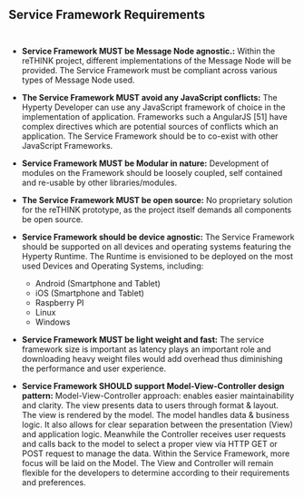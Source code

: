Service Framework Requirements</br></br>
----------------------------------------

-	**Service Framework MUST be Message Node agnostic.:** Within the reTHINK project, different implementations of the Message Node will be provided. The Service Framework must be compliant across various types of Message Node used.

-	**The Service Framework MUST avoid any JavaScript conflicts:** The Hyperty Developer can use any JavaScript framework of choice in the implementation of application. Frameworks such a AngularJS [51] have complex directives which are potential sources of conflicts which an application. The Service Framework should be to co-exist with other JavaScript Frameworks.

-	**Service Framework MUST be Modular in nature:** Development of modules on the Framework should be loosely coupled, self contained and re-usable by other libraries/modules.

-	**The Service Framework MUST be open source:** No proprietary solution for the reTHINK prototype, as the project itself demands all components be open source.

-	**Service Framework should be device agnostic:** The Service Framework should be supported on all devices and operating systems featuring the Hyperty Runtime. The Runtime is envisioned to be deployed on the most used Devices and Operating Systems, including:

	-	Android (Smartphone and Tablet)
	-	iOS (Smartphone and Tablet)
	-	Raspberry PI
	-	Linux
	-	Windows

-	**Service Framework MUST be light weight and fast:** The service framework size is important as latency plays an important role and downloading heavy weight files would add overhead thus diminishing the performance and user experience.

-	**Service Framework SHOULD support Model-View-Controller design pattern:** Model-View-Controller approach: enables easier maintainability and clarity. The view presents data to users through format & layout. The view is rendered by the model. The model handles data & business logic. It also allows for clear separation between the presentation (View) and application logic. Meanwhile the Controller receives user requests and calls back to the model to select a proper view via HTTP GET or POST request to manage the data. Within the Service Framework, more focus will be laid on the Model. The View and Controller will remain flexible for the developers to determine according to their requirements and preferences.
